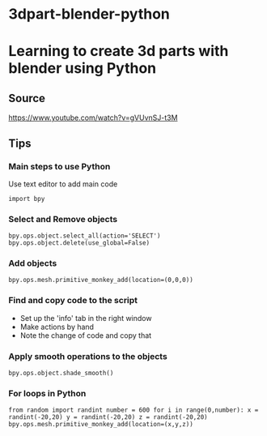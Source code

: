 # 3dpart-blender-python

# Learning to create 3d parts with blender using Python

## Source

https://www.youtube.com/watch?v=gVUvnSJ-t3M

## Tips

### Main steps to use Python

Use text editor to add main code

`import bpy`

### Select and Remove objects 

`bpy.ops.object.select_all(action='SELECT')`
`bpy.ops.object.delete(use_global=False)`

### Add objects

`bpy.ops.mesh.primitive_monkey_add(location=(0,0,0))`

### Find and copy code to the script

* Set up the 'info' tab in the right window
* Make actions by hand
* Note the change of code and copy that

### Apply smooth operations to the objects

`bpy.ops.object.shade_smooth()`

### For loops in Python

`from random import randint
number = 600
for i in range(0,number):
    x = randint(-20,20)
    y = randint(-20,20)
    z = randint(-20,20)
    bpy.ops.mesh.primitive_monkey_add(location=(x,y,z))
`

